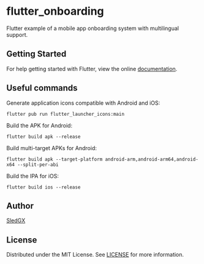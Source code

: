 # flutter_onboarding

Flutter example of a mobile app onboarding system with multilingual support.

## Getting Started

For help getting started with Flutter, view the online [documentation](https://flutter.dev/docs).

## Useful commands

Generate application icons compatible with Android and iOS:

```shell
flutter pub run flutter_launcher_icons:main
```

Build the APK for Android:

```shell
flutter build apk --release
```

Build multi-target APKs for Android:

```shell
flutter build apk --target-platform android-arm,android-arm64,android-x64 --split-per-abi
```

Build the IPA for iOS:

```shell
flutter build ios --release
```

## Author

[SledGX](https://github.com/sledgx)

## License

Distributed under the MIT License. See [LICENSE](https://github.com/sledgx/flutter_onboarding/blob/master/LICENSE) for more information.
